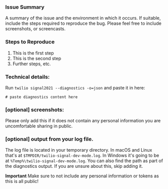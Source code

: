 <!--
Before filing an issue here, please check existing issues and read the troubleshooting guide for common issues:
https://github.com/twilio-labs/plugin-signal2021/blob/main/docs/TROUBLESHOOTING.md

Please utilize the template below to help us resolve your issue.

Note that many issues can be resolved by updating to the latest version:
twilio plugins:remove @twilio-labs/plugin-signal2021
twilio plugins:install @twilio-labs/plugin-signal2021@latest
-->

### Issue Summary
A summary of the issue and the environment in which it occurs. If suitable, include the steps required to reproduce the bug. Please feel free to include screenshots, or screencasts.

### Steps to Reproduce
1. This is the first step
2. This is the second step
3. Further steps, etc.

### Technical details:
Run `twilio signal2021 --diagnostics -o=json` and paste it in here:
```
# paste diagnostics content here
```

### [optional] screenshots:
Please only add this if it does not contain any personal information you are uncomfortable sharing in public.

### [optional] output from your log file.
The log file is located in your temporary directory. In macOS and Linux that's at `$TMPDIR/twilio-signal-dev-mode.log`. In Windows it's going to be at `%Temp%\twilio-signal-dev-mode.log`. You can also find the path as part of the diagnostics output. If you are unsure about this, skip adding it.

**Important** Make sure to not include any personal information or tokens as this is all public!
